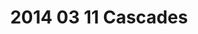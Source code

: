 ---
layout: blog
title: 2014 03 11 Cascades
category: blog
lat: 47.13117
lng: -120.80819
altitude: 711.8
image: https://s3-us-west-2.amazonaws.com/worldcup14/2014-03-11 10:07:28 PDT.jpg
observation: 20140311100728PDT
---